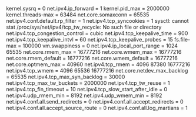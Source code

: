 kernel.sysrq = 0
net.ipv4.ip_forward = 1
kernel.pid_max = 2000000
kernel.threads-max = 63484
net.core.somaxconn = 65535
net.ipv4.conf.default.rp_filter = 1
net.ipv4.tcp_syncookies = 1
sysctl: cannot stat /proc/sys/net/ipv4/tcp_tw_recycle: No such file or directory
net.ipv4.tcp_congestion_control = cubic
net.ipv4.tcp_keepalive_time = 900
net.ipv4.tcp_keepalive_intvl = 60
net.ipv4.tcp_keepalive_probes = 15
fs.file-max = 100000
vm.swappiness = 0
net.ipv4.ip_local_port_range = 1024 65535
net.core.rmem_max = 16777216
net.core.wmem_max = 16777216
net.core.rmem_default = 16777216
net.core.wmem_default = 16777216
net.core.optmem_max = 40960
net.ipv4.tcp_rmem = 4096 87380 16777216
net.ipv4.tcp_wmem = 4096 65536 16777216
net.core.netdev_max_backlog = 65535
net.ipv4.tcp_max_syn_backlog = 30000
net.ipv4.tcp_max_tw_buckets = 2000000
net.ipv4.tcp_tw_reuse = 1
net.ipv4.tcp_fin_timeout = 10
net.ipv4.tcp_slow_start_after_idle = 0
net.ipv4.udp_rmem_min = 8192
net.ipv4.udp_wmem_min = 8192
net.ipv4.conf.all.send_redirects = 0
net.ipv4.conf.all.accept_redirects = 0
net.ipv4.conf.all.accept_source_route = 0
net.ipv4.conf.all.log_martians = 1
